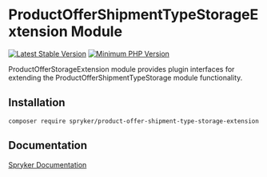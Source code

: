 # ProductOfferShipmentTypeStorageExtension Module
[![Latest Stable Version](https://poser.pugx.org/spryker/product-offer-shipment-type-storage-extension/v/stable.svg)](https://packagist.org/packages/spryker/product-offer-shipment-type-storage-extension)
[![Minimum PHP Version](https://img.shields.io/badge/php-%3E%3D%208.1-8892BF.svg)](https://php.net/)

ProductOfferStorageExtension module provides plugin interfaces for extending the ProductOfferShipmentTypeStorage module functionality.

## Installation

```
composer require spryker/product-offer-shipment-type-storage-extension
```

## Documentation

[Spryker Documentation](https://docs.spryker.com)
